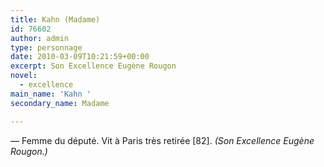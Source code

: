 ```yaml
---
title: Kahn (Madame)
id: 76602
author: admin
type: personnage
date: 2010-03-09T10:21:59+00:00
excerpt: Son Excellence Eugène Rougon
novel:
  - excellence
main_name: 'Kahn '
secondary_name: Madame

---
```

— Femme du député. Vit à Paris très retirée [82]. _(Son Excellence Eugène Rougon.)_